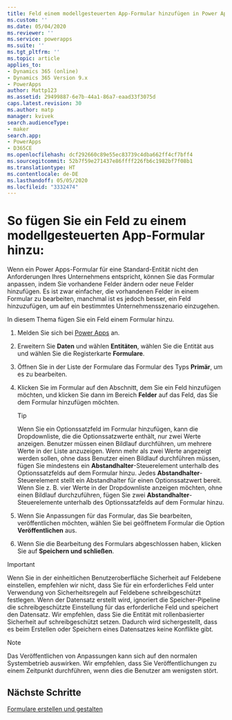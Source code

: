 ```yaml
---
title: Feld einem modellgesteuerten App-Formular hinzufügen in Power Apps | Microsoft-Dokumentation
ms.custom: ''
ms.date: 05/04/2020
ms.reviewer: ''
ms.service: powerapps
ms.suite: ''
ms.tgt_pltfrm: ''
ms.topic: article
applies_to:
- Dynamics 365 (online)
- Dynamics 365 Version 9.x
- PowerApps
author: Mattp123
ms.assetid: 29499887-6e7b-44a1-86a7-eaad33f3075d
caps.latest.revision: 30
ms.author: matp
manager: kvivek
search.audienceType:
- maker
search.app:
- PowerApps
- D365CE
ms.openlocfilehash: dcf292660c89e55ec83739c4dba662ff4cf7bff4
ms.sourcegitcommit: 52b7f59e271437e86ffff226fb6c1982bf7f08b1
ms.translationtype: HT
ms.contentlocale: de-DE
ms.lasthandoff: 05/05/2020
ms.locfileid: "3332474"
---
```

# <a name="add-a-field-to-a-model-driven-app-form"></a>So fügen Sie ein Feld zu einem modellgesteuerten App-Formular hinzu: 

Wenn ein Power Apps-Formular für eine Standard-Entität nicht den Anforderungen Ihres Unternehmens entspricht, können Sie das Formular anpassen, indem Sie vorhandene Felder ändern oder neue Felder hinzufügen. Es ist zwar einfacher, die vorhandenen Felder in einem Formular zu bearbeiten, manchmal ist es jedoch besser, ein Feld hinzuzufügen, um auf ein bestimmtes Unternehmensszenario einzugehen.

In diesem Thema fügen Sie ein Feld einem Formular hinzu.   
  
1.  Melden Sie sich bei [Power Apps](https://make.powerapps.com/?utm_source=padocs&utm_medium=linkinadoc&utm_campaign=referralsfromdoc) an.  

2.  Erweitern Sie **Daten** und wählen **Entitäten**, wählen Sie die Entität aus und wählen Sie die Registerkarte **Formulare**.  

3.  Öffnen Sie in der Liste der Formulare das Formular des Typs **Primär**, um es zu bearbeiten.  
  
4.  Klicken Sie im Formular auf den Abschnitt, dem Sie ein Feld hinzufügen möchten, und klicken Sie dann im Bereich **Felder** auf das Feld, das Sie dem Formular hinzufügen möchten.  
  
    > [!TIP]
    >  Wenn Sie ein Optionssatzfeld im Formular hinzufügen, kann die Dropdownliste, die die Optionssatzwerte enthält, nur zwei Werte anzeigen. Benutzer müssen einen Bildlauf durchführen, um mehrere Werte in der Liste anzuzeigen. Wenn mehr als zwei Werte angezeigt werden sollen, ohne dass Benutzer einen Bildlauf durchführen müssen, fügen Sie mindestens ein **Abstandhalter**-Steuerelement unterhalb des Optionssatzfelds auf dem Formular hinzu. Jedes **Abstandhalter**-Steuerelement stellt ein Abstandhalter für einen Optionssatzwert bereit. Wenn Sie z. B. vier Werte in der Dropdownliste anzeigen möchten, ohne einen Bildlauf durchzuführen, fügen Sie zwei **Abstandhalter**-Steuerelemente unterhalb des Optionssatzfelds auf dem Formular hinzu.  
  
5.  Wenn Sie Anpassungen für das Formular, das Sie bearbeiten, veröffentlichen möchten, wählen Sie bei geöffnetem Formular die Option **Veröffentlichen** aus. 
  
6.  Wenn Sie die Bearbeitung des Formulars abgeschlossen haben, klicken Sie auf **Speichern und schließen**.  
  
> [!IMPORTANT]
>  Wenn Sie in der einheitlichen Benutzeroberfläche Sicherheit auf Feldebene einstellen, empfehlen wir nicht, dass Sie für ein erforderliches Feld unter Verwendung von Sicherheitsregeln auf Feldebene schreibgeschützt festlegen.  Wenn der Datensatz erstellt wird, ignoriert die Speicher-Pipeline die schreibgeschützte Einstellung für das erforderliche Feld und speichert den Datensatz. Wir empfehlen, dass Sie die Entität mit rollenbasierter Sicherheit auf schreibgeschützt setzen. Dadurch wird sichergestellt, dass es beim Erstellen oder Speichern eines Datensatzes keine Konflikte gibt.
  
  
> [!NOTE]
>  Das Veröffentlichen von Anpassungen kann sich auf den normalen Systembetrieb auswirken. Wir empfehlen, dass Sie Veröffentlichungen zu einem Zeitpunkt durchführen, wenn dies die Benutzer am wenigsten stört.

  
## <a name="next-steps"></a>Nächste Schritte  
 
 [Formulare erstellen und gestalten](create-design-forms.md)
